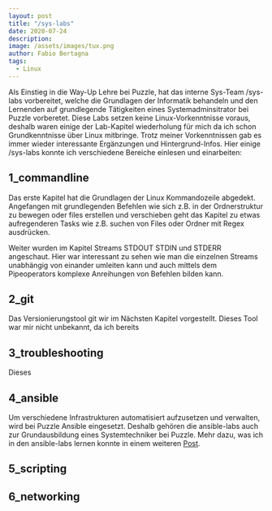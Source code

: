 ```yaml
---
layout: post
title: "/sys-labs"
date: 2020-07-24
description:
image: /assets/images/tux.png
author: Fabio Bertagna
tags:
  - Linux
---
```

Als Einstieg in die Way-Up Lehre bei Puzzle, hat das interne Sys-Team /sys-labs vorbereitet,
welche die Grundlagen der Informatik behandeln und den Lernenden auf grundlegende Tätigkeiten eines Systemadminsitrator bei Puzzle vorberetet. Diese Labs setzen keine Linux-Vorkenntnisse voraus, deshalb waren einige der Lab-Kapitel wiederholung für mich da ich schon Grundkenntnisse über Linux mitbringe. Trotz meiner Vorkenntnissen gab es immer wieder
interessante Ergänzungen und Hintergrund-Infos. Hier einige /sys-labs konnte ich verschiedene Bereiche einlesen und einarbeiten:

## 1_commandline

Das erste Kapitel hat die Grundlagen der Linux Kommandozeile abgedekt. Angefangen mit grundlegenden Befehlen wie sich z.B. in der Ordnerstruktur zu bewegen oder files erstellen und verschieben geht das Kapitel zu etwas aufregenderen Tasks wie z.B. suchen von Files oder Ordner mit Regex ausdrücken.

Weiter wurden im Kapitel Streams STDOUT STDIN und STDERR angeschaut. Hier war interessant zu sehen wie man die einzelnen Streams unabhängig von einander umleiten kann und auch mittels dem Pipeoperators komplexe Anreihungen von Befehlen bilden kann.

## 2_git
Das Versionierungstool git wir im Nächsten Kapitel vorgestellt. Dieses Tool war mir nicht unbekannt, da ich bereits

## 3_troubleshooting
Dieses

## 4_ansible
Um verschiedene Infrastrukturen automatisiert aufzusetzen und verwalten, wird bei Puzzle Ansible eingesetzt. Deshalb gehören die ansible-labs auch zur Grundausbildung eines Systemtechniker bei Puzzle. Mehr dazu, was ich in den ansible-labs
lernen konnte in einem weiteren [Post](/{{site.baseurl}}/2020/07/31/ansible-labs).

## 5_scripting

## 6_networking
